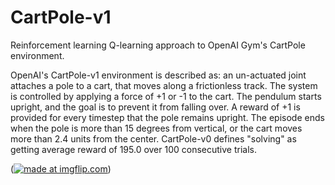 # CartPole-v1
Reinforcement learning Q-learning approach to OpenAI Gym's CartPole environment.

OpenAI's CartPole-v1 environment is described as: an un-actuated joint attaches a pole to a cart, that moves along a frictionless track. The system is controlled by applying a force of +1 or -1 to the cart. The pendulum starts upright, and the goal is to prevent it from falling over. A reward of +1 is provided for every timestep that the pole remains upright. The episode ends when the pole is more than 15 degrees from vertical, or the cart moves more than 2.4 units from the center. CartPole-v0 defines "solving" as getting average reward of 195.0 over 100 consecutive trials.

(<a href="https://imgflip.com/gif/3pz82q"><img src="https://i.imgflip.com/3pz82q.gif" title="made at imgflip.com"/></a>)
